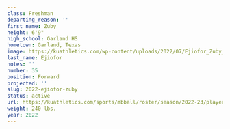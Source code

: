 ```yaml
---
class: Freshman
departing_reason: ''
first_name: Zuby
height: 6'9"
high_school: Garland HS
hometown: Garland, Texas
image: https://kuathletics.com/wp-content/uploads/2022/07/Ejiofor_Zuby_2022_61001-600x500.jpg
last_name: Ejiofor
notes: ''
number: 35
position: Forward
projected: ''
slug: 2022-ejiofor-zuby
status: active
url: https://kuathletics.com/sports/mbball/roster/season/2022-23/player/zuby-ejiofor/
weight: 240 lbs.
year: 2022
---
```

